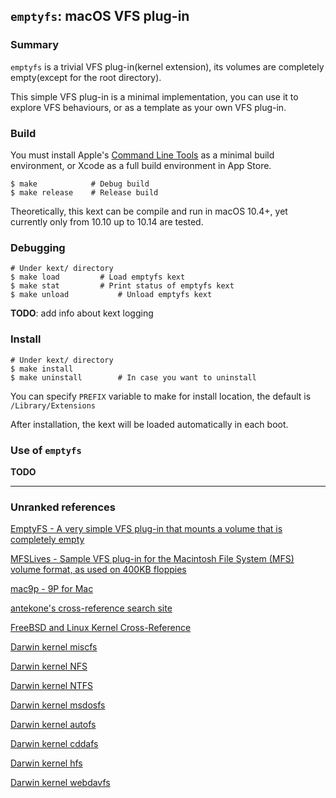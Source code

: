 ## `emptyfs`: macOS VFS plug-in

### Summary

`emptyfs` is a trivial VFS plug-in(kernel extension), its volumes are completely empty(except for the root directory).

This simple VFS plug-in is a minimal implementation, you can use it to explore VFS behaviours, or as a template as your own VFS plug-in.

### Build

You must install Apple's [Command Line Tools](https://developer.apple.com/download/more) as a minimal build environment, or Xcode as a full build environment in App Store.

```shell
$ make            # Debug build
$ make release    # Release build
```

Theoretically, this kext can be compile and run in macOS 10.4+, yet currently only from 10.10 up to 10.14 are tested.

### Debugging

```
# Under kext/ directory
$ make load			# Load emptyfs kext
$ make stat			# Print status of emptyfs kext
$ make unload			# Unload emptyfs kext
```

**TODO**: add info about kext logging

### Install

```shell
# Under kext/ directory
$ make install
$ make uninstall		# In case you want to uninstall
```

You can specify `PREFIX` variable to make for install location, the default is `/Library/Extensions`

After installation, the kext will be loaded automatically in each boot.

### Use of `emptyfs`

**TODO**

---

### Unranked references

[EmptyFS - A very simple VFS plug-in that mounts a volume that is completely empty](https://developer.apple.com/library/archive/samplecode/EmptyFS/Introduction/Intro.html)

[MFSLives - Sample VFS plug-in for the Macintosh File System (MFS) volume format, as used on 400KB floppies](https://developer.apple.com/library/archive/samplecode/MFSLives/Introduction/Intro.html)

[mac9p - 9P for Mac](https://github.com/benavento/mac9p)

[antekone's cross-reference search site](http://xr.anadoxin.org/source/xref)

[FreeBSD and Linux Kernel Cross-Reference](http://fxr.watson.org)

[Darwin kernel miscfs](https://opensource.apple.com/source/xnu/xnu-4570.71.2/bsd/miscfs)

[Darwin kernel NFS](https://opensource.apple.com/source/xnu/xnu-4570.71.2/bsd/nfs)

[Darwin kernel NTFS](https://opensource.apple.com/source/ntfs)

[Darwin kernel msdosfs](https://opensource.apple.com/source/msdosfs)

[Darwin kernel autofs](https://opensource.apple.com/source/autofs)

[Darwin kernel cddafs](https://opensource.apple.com/source/cddafs/cddafs)

[Darwin kernel hfs](https://opensource.apple.com/source/hfs)

[Darwin kernel webdavfs](https://opensource.apple.com/source/webdavfs/webdavfs)

